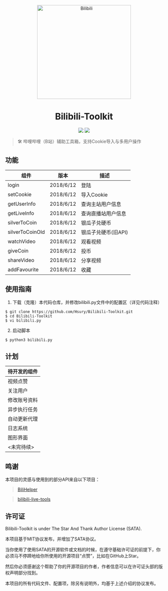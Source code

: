 <p align="center">
<img src="http://dl.kagamiz.com/Bilibili.jpeg" alt="Bilibili" width="300px">
</p>

<h1 align="center">Bilibili-Toolkit</h1>

<p align="center">
<img src="https://img.shields.io/badge/version-2018.6.12-green.svg?longCache=true&style=for-the-badge">
<img src="https://img.shields.io/badge/license-SATA-blue.svg?longCache=true&style=for-the-badge">
</p>

> 🛠️ 哔哩哔哩（B站）辅助工具箱，支持Cookie导入与多用户操作

## 功能

|组件                |版本           |描述                          |
|--------------------|---------------|------------------------------|
|login               |2018/6/12      |登陆                          |
|setCookie           |2018/6/12      |导入Cookie                    |
|getUserInfo         |2018/6/12      |查询主站用户信息              |
|getLiveInfo         |2018/6/12      |查询直播站用户信息            |
|silverToCoin        |2018/6/12      |银瓜子兑硬币                  |
|silverToCoinOld     |2018/6/12      |银瓜子兑硬币(旧API)           |
|watchVideo          |2018/6/12      |观看视频                      |
|giveCoin            |2018/6/12      |投币                          |
|shareVideo          |2018/6/12      |分享视频                      |
|addFavourite        |2018/6/12      |收藏                          |

## 使用指南

1. 下载（克隆）本代码仓库，并修改bilibili.py文件中的配置区（详见代码注释）

```
$ git clone https://github.com/Hsury/Bilibili-Toolkit.git
$ cd Bilibili-Toolkit
$ vi bilibili.py
```

2. 启动脚本

```
$ python3 bilibili.py
```

## 计划

|待开发的组件   |
|---------------|
|视频点赞       |
|关注用户       |
|修改账号资料   |
|异步执行任务   |
|自动更新代理   |
|日志系统       |
|图形界面       |
|<未完待续>     |

## 鸣谢

本项目的灵感与使用到的部分API来自以下项目：

> [BiliHelper](https://github.com/lkeme/BiliHelper)

> [bilibili-live-tools](https://github.com/yjqiang/bilibili-live-tools)

## 许可证

Bilibili-Toolkit is under The Star And Thank Author License (SATA).

本项目基于MIT协议发布，并增加了SATA协议。

当你使用了使用SATA的开源软件或文档的时候，在遵守基础许可证的前提下，你必须马不停蹄地给你所使用的开源项目“点赞”，比如在GitHub上Star。

然后你必须感谢这个帮助了你的开源项目的作者，作者信息可以在许可证头部的版权声明部分找到。

本项目的所有代码文件、配置项，除另有说明外，均基于上述介绍的协议发布。
